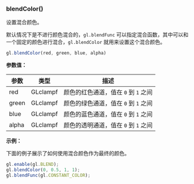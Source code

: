 ### blendColor()

设置混合颜色。

默认情况下是不进行颜色混合的，`gl.blendFunc` 可以指定混合函数，其中可以和一个固定的颜色进行混合，`gl.blendColor` 就用来设置这个混合颜色。

```js
gl.blendColor(red, green, blue, alpha)
```

**参数值：**

|参数|类型|描述|
|-|-|-|
|red|GLclampf|颜色的红色通道，值在 `0` 到 `1` 之间|
|green|GLclampf|颜色的绿色通道，值在 `0` 到 `1` 之间|
|blue|GLclampf|颜色的蓝色通道，值在 `0` 到 `1` 之间|
|alpha|GLclampf|颜色的透明通道，值在 `0` 到 `1` 之间|

**示例：**

下面的例子展示了如何使用混合颜色作为最终的颜色。

```js
gl.enable(gl.BLEND);
gl.blendColor(0, 0.5, 1, 1);
gl.blendFunc(gl.CONSTANT_COLOR);
```
